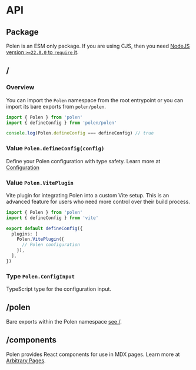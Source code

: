 # API

## Package

Polen is an ESM only package. If you are using CJS, then you need
[NodeJS version `>=22.0.0` to `require` it](https://nodejs.org/api/modules.html#loading-ecmascript-modules-using-require).

## /‌

### Overview

You can import the `Polen` namespace from the root entrypoint or you can import its bare exports from `polen/polen`.

```ts
import { Polen } from 'polen'
import { defineConfig } from 'polen/polen'

console.log(Polen.defineConfig === defineConfig) // true
```

### Value `Polen.defineConfig(config)`

Define your Polen configuration with type safety. Learn more at [Configuration](/guides/features/configuration)

### Value `Polen.VitePlugin`

Vite plugin for integrating Polen into a custom Vite setup. This is an advanced feature for users who need more control over their build process.

```ts
import { Polen } from 'polen'
import { defineConfig } from 'vite'

export default defineConfig({
  plugins: [
    Polen.VitePlugin({
      // Polen configuration
    }),
  ],
})
```

### Type `Polen.ConfigInput`

TypeScript type for the configuration input.

## /polen

Bare exports within the Polen namespace [see /](#/‌).

## /components

Polen provides React components for use in MDX pages. Learn more at [Arbitrary Pages](/guides/features/arbitrary-pages).
